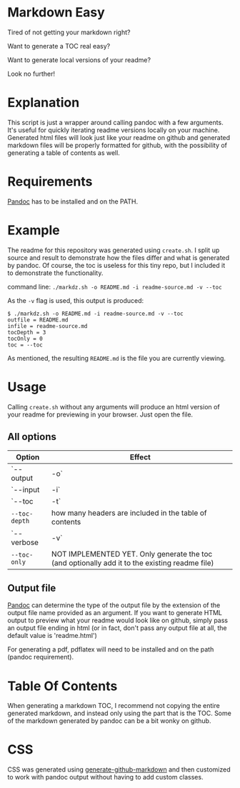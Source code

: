 # Markdown Easy
Tired of not getting your markdown right?

Want to generate a TOC real easy?

Want to generate local versions of your readme?

Look no further!

# Explanation
This script is just a wrapper around calling pandoc with a few arguments. It's useful for quickly iterating readme versions locally on your machine. Generated html files will look just like your readme on github and generated markdown files will be properly formatted for github, with the possibility of generating a table of contents as well.

# Requirements
[Pandoc](http://pandoc.org) has to be installed and on the PATH.

# Example
The readme for this repository was generated using `create.sh`. I split up source and result to demonstrate how the files differ and what is generated by pandoc. Of course, the toc is useless for this tiny repo, but I included it to demonstrate the functionality.

command line: `./markdz.sh -o README.md -i readme-source.md -v --toc`

As the `-v` flag is used, this output is produced:
```
$ ./markdz.sh -o README.md -i readme-source.md -v --toc
outfile = README.md
infile = readme-source.md
tocDepth = 3
tocOnly = 0
toc = --toc
```

As mentioned, the resulting `README.md` is the file you are currently viewing.

# Usage

Calling `create.sh` without any arguments will produce an html version of your readme for previewing in your browser. Just open the file.

## All options

| Option            | Effect                                                                                               |
| ----------------  | ---------------------------------------------------------------------------------------------------- |
| `--output | -o`   | file path of the output file
| `--input | -i`    | file path of the input file
| `--toc | -t`      | create table of contents
| `--toc-depth`     | how many headers are included in the table of contents
| `--verbose | -v`  | print all options
| `--toc-only`      | NOT IMPLEMENTED YET. Only generate the toc (and optionally add it to the existing readme file)


## Output file
[Pandoc](http://pandoc.org) can determine the type of the output file by the extension of the output file name provided as an argument. If you want to generate HTML output to preview what your readme would look like on github, simply pass an output file ending in html (or in fact, don't pass any output file at all, the default value is 'readme.html')

For generating a pdf, pdflatex will need to be installed and on the path (pandoc requirement).

# Table Of Contents
When generating a markdown TOC, I recommend not copying the entire generated markdown, and instead only using the part that is the TOC. Some of the markdown generated by pandoc can be a bit wonky on github.

# CSS
CSS was generated using [generate-github-markdown](https://github.com/sindresorhus/generate-github-markdown-css) and then customized to work with pandoc output without having to add custom classes.
